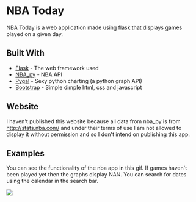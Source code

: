 # NBA Today

NBA Today is a web application made using flask that displays games played on a given day.

## Built With

* [Flask](http://flask.pocoo.org/) - The web framework used
* [NBA_py](https://github.com/seemethere/nba_py) - NBA API
* [Pygal](http://pygal.org/en/stable/index.html) - Sexy python charting (a python graph API)
* [Bootstrap](https://getbootstrap.com/) - Simple dimple html, css and javascript

## Website

I haven't published this website because all data from nba_py is from http://stats.nba.com/ and under their terms of use I am not allowed to display it without permission and so I don't intend on publishing this app.

## Examples

You can see the functionality of the nba app in this gif. If games haven't been played yet then the graphs display NAN. You can search for dates using the calendar in the search bar.

<img src="readme/nba_app.gif">
